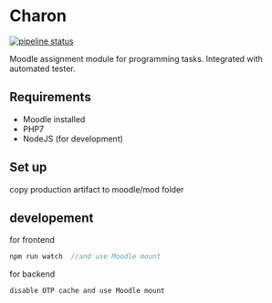 # Charon

[![pipeline status](https://gitlab.cs.ttu.ee/ained/charon/badges/master/pipeline.svg)](https://gitlab.cs.ttu.ee/ained/charon/-/commits/master)

Moodle assignment module for programming tasks. Integrated with automated tester. 


## Requirements

* Moodle installed
* PHP7
* NodeJS (for development)


## Set up

copy production artifact to moodle/mod folder

## developement

for frontend
```js
npm run watch  //and use Moodle mount
```

for backend
```
disable OTP cache and use Moodle mount
```
